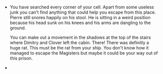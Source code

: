 - You have searched every corner of your cell. Apart from some useless junk you can't find anything that could help you escape from this place. Pierre still snores happily on his stool. He is sitting in a weird position because his head sunk on his knees and his arms are dangling to the ground.
  
  You can make out a movement in the shadows at the top of the stairs where Dimitry and Clover left the cabin. There! There was definitly a huge rat. This must be the rat from your ship. You don't know how it managed to escape the Magisters but maybe it could be your way out of this prison.
-